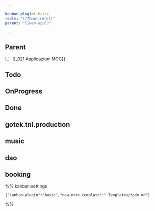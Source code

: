 ```yaml
---

kanban-plugin: basic
realm: "[[🌎concrete]]"
parent: "[[web-app]]"

---
```


## Parent

- [ ] [[_021 Applicazioni MOC]]


## Todo



## OnProgress



## Done



## gotek.tnl.production



## music



## dao



## booking





%% kanban:settings
```
{"kanban-plugin":"basic","new-note-template":"_Templates/todo.md"}
```
%%